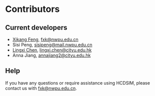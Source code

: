 # Contributors

## Current developers

- [Xikang Feng](https://github.com/xikanfeng2), <fxk@nwpu.edu.cn>
- Sisi Peng, <sisipeng@mail.nwpu.edu.cn>
- [Lingxi Chen](https://github.com/thelingxichen), <lingxi.chen@cityu.edu.hk>
- Anna Jiang, <annajiang2@cityu.edu.hk>

## Help
If you have any questions or require assistance using HCDSIM, please contact us with fxk@nwpu.edu.cn.